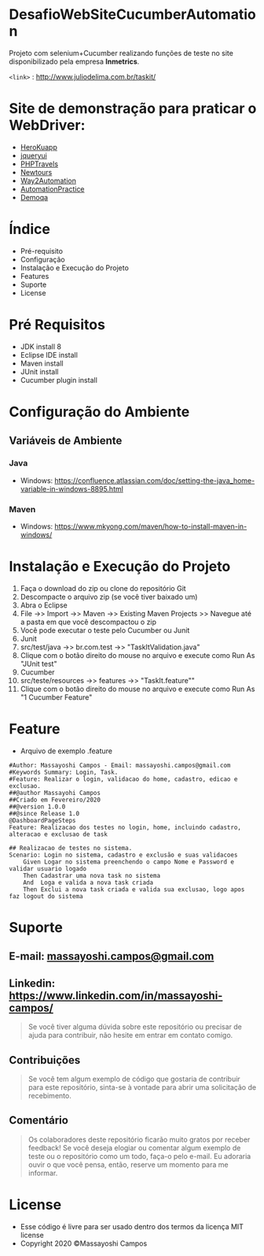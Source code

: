 # DesafioWebSiteCucumberAutomation
Projeto com selenium+Cucumber realizando funções de teste no site disponibilizado pela empresa **Inmetrics**.

`<link>` : <http://www.juliodelima.com.br/taskit/>

# Site de demonstração para praticar o WebDriver:

- [HeroKuapp](http://the-internet.herokuapp.com/)
- [jqueryui](https://jqueryui.com/demos/)
- [PHPTravels](https://phptravels.com/demo/)
- [Newtours](http://newtours.demoaut.com/)
- [Way2Automation](http://www.way2automation.com/demo.html)
- [AutomationPractice](http://automationpractice.com/index.php)
- [Demoqa](https://demoqa.com/)

# Índice

- Pré-requisito
- Configuração
- Instalação e Execução do Projeto
- Features
- Suporte
- License

# Pré Requisitos

- JDK install 8
- Eclipse IDE install
- Maven install
- JUnit install
- Cucumber plugin install

# Configuração do Ambiente

## Variáveis de Ambiente

### Java

- Windows: https://confluence.atlassian.com/doc/setting-the-java_home-variable-in-windows-8895.html

### Maven

- Windows: https://www.mkyong.com/maven/how-to-install-maven-in-windows/


# Instalação e Execução do Projeto

1. Faça o download do zip ou clone do repositório Git
2. Descompacte o arquivo zip (se você tiver baixado um)
3. Abra o Eclipse
4. File ->> Import ->> Maven ->> Existing Maven Projects >> Navegue até a pasta em que você descompactou o zip
5. Você pode executar o teste pelo Cucumber ou Junit
6. Junit
7. src/test/java ->> br.com.test ->> "TaskItValidation.java"
8. Clique com o botão direito do mouse no arquivo e execute como Run As "JUnit test"
9. Cucumber
10. src/teste/resources ->> features ->> "TaskIt.feature""
11. Clique com o botão direito do mouse no arquivo e execute como Run As "1 Cucumber Feature"

# Feature

- Arquivo de exemplo .feature

```
#Author: Massayoshi Campos - Email: massayoshi.campos@gmail.com
#Keywords Summary: Login, Task.
#Feature: Realizar o login, validacao do home, cadastro, edicao e exclusao.
##@author Massayohi Campos
##Criado em Fevereiro/2020
##@version 1.0.0
##@since Release 1.0
@DashboardPageSteps
Feature: Realizacao dos testes no login, home, incluindo cadastro, alteracao e exclusao de task

## Realizacao de testes no sistema.
Scenario: Login no sistema, cadastro e exclusão e suas validacoes
    Given Logar no sistema preenchendo o campo Nome e Password e validar usuario logado
    Then Cadastrar uma nova task no sistema
    And  Loga e valida a nova task criada
    Then Exclui a nova task criada e valida sua exclusao, logo apos faz logout do sistema
```
    
# Suporte
## E-mail: massayoshi.campos@gmail.com
## Linkedin: https://www.linkedin.com/in/massayoshi-campos/
> Se você tiver alguma dúvida sobre este repositório ou precisar de ajuda para contribuir, não hesite em entrar em contato comigo.

## Contribuições
> Se você tem algum exemplo de código que gostaria de contribuir para este repositório, sinta-se à vontade para abrir uma solicitação de recebimento.

## Comentário
> Os colaboradores deste repositório ficarão muito gratos por receber feedback! Se você deseja elogiar ou comentar algum exemplo de teste ou o repositório como um todo, faça-o pelo e-mail. Eu adoraria ouvir o que você pensa, então, reserve um momento para me informar.

# License
- Esse código é livre para ser usado dentro dos termos da licença MIT license
- Copyright 2020 ©Massayoshi Campos
